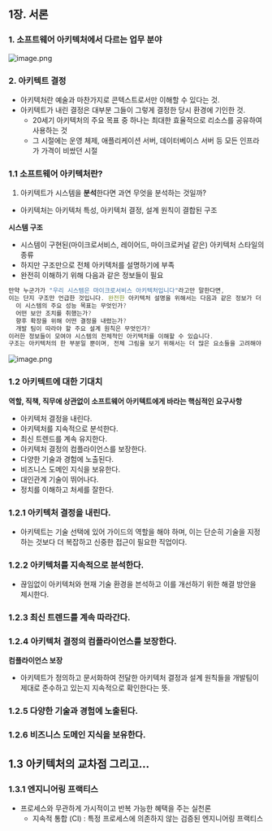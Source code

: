 ## 1장. 서론

### 1. 소프트웨어 아키텍처에서 다르는 업무 분야

![image.png](https://prod-files-secure.s3.us-west-2.amazonaws.com/fef31b45-5ba1-48ad-8b81-f071e47abdeb/f6e0265b-11aa-44c2-a3ea-7490fe466424/image.png)

### 2. 아키텍트 결정

- 아키텍처란 예술과 마찬가지로 콘텍스트로서만 이해할 수 있다는 것.
- 아키텍트가 내린 결정은 대부분 그들이 그렇게 결정한 당시 환경에 기인한 것.
    - 20세기 아키텍처의 주요 목표 중 하나는 최대한 효율적으로 리소스를 공유하여 사용하는 것
    - 그 시절에는 운영 체제, 애플리케이션 서버, 데이터베이스 서버 등 모든 인프라가 가격이 비쌌던 시절

### 1.1 소프트웨어 아키텍처란?

1. 아키텍트가 시스템을 **분석**한다면 과연 무엇을 분석하는 것일까?
- 아키텍처는 아키텍처 특성, 아키텍처 결정, 설계 원칙이 결합된 구조

**시스템 구조**

- 시스템이 구현된(마이크로서비스, 레이어드, 마이크로커널 같은) 아키텍처 스타일의 종류
- 하지만 구조만으로 전체 아키텍처를 설명하기에 부족
- 완전히 이해하기 위해 다음과 같은 정보들이 필요

```jsx
만약 누군가가 "우리 시스템은 마이크로서비스 아키텍처입니다"라고만 말한다면, 
이는 단지 구조만 언급한 것입니다. 완전한 아키텍처 설명을 위해서는 다음과 같은 정보가 더 필요합니다:
  이 시스템의 주요 성능 목표는 무엇인가?
  어떤 보안 조치를 취했는가?
  향후 확장을 위해 어떤 결정을 내렸는가?
  개발 팀이 따라야 할 주요 설계 원칙은 무엇인가?
이러한 정보들이 모여야 시스템의 전체적인 아키텍처를 이해할 수 있습니다. 
구조는 아키텍처의 한 부분일 뿐이며, 전체 그림을 보기 위해서는 더 많은 요소들을 고려해야 합니다.
```

![image.png](https://prod-files-secure.s3.us-west-2.amazonaws.com/fef31b45-5ba1-48ad-8b81-f071e47abdeb/e4f6af2f-783f-49f9-bb4e-7b57281cdbd8/image.png)

### 1.2 아키텍트에 대한 기대치

**역할, 직책, 직무에 상관없이 소프트웨어 아키텍트에게 바라는 핵심적인 요구사항**

- 아키텍처 결정을 내린다.
- 아키텍처를 지속적으로 분석한다.
- 최신 트렌드를 계속 유지한다.
- 아키텍처 결정의 컴플라이언스를 보장한다.
- 다양한 기술과 경험에 노출된다.
- 비즈니스 도메인 지식을 보유한다.
- 대인관계 기술이 뛰어나다.
- 정치를 이해하고 처세를 잘한다.

### 1.2.1 아키텍처 결정을 내린다.

- 아키텍트는 기술 선택에 있어 가이드의 역할을 해야 하며, 이는 단순히 기술을 지정하는 것보다 더 복잡하고 신중한 접근이 필요한 직업이다.

### 1.2.2 아키텍처를 지속적으로 분석한다.

- 끊임없이 아키텍처와 현재 기술 환경을 븐석하고 이를 개선하기 위한 해결 방안을 제시한다.

### 1.2.3 최신 트렌드를 계속 따라간다.

### 1.2.4 아키텍처 결정의 컴플라이언스를 보장한다.

**컴플라이언스 보장**

- 아키텍트가 정의하고 문서화하여 전달한 아키텍처 결정과 설계 원칙들을 개발팀이 제대로 준수하고 있는지 지속적으로 확인한다는 뜻.

### 1.2.5 다양한 기술과 경험에 노출된다.

### 1.2.6 비즈니스 도메인 지식을 보유한다.

## 1.3 아키텍처의 교차점 그리고…

### 1.3.1 엔지니어링 프랙티스

- 프로세스와 무관하게 가시적이고 반복 가능한 혜택을 주는 실천론
    - 지속적 통합 (CI) : 특정 프로세스에 의존하지 않는 검증된 엔지니어링 프랙티스
